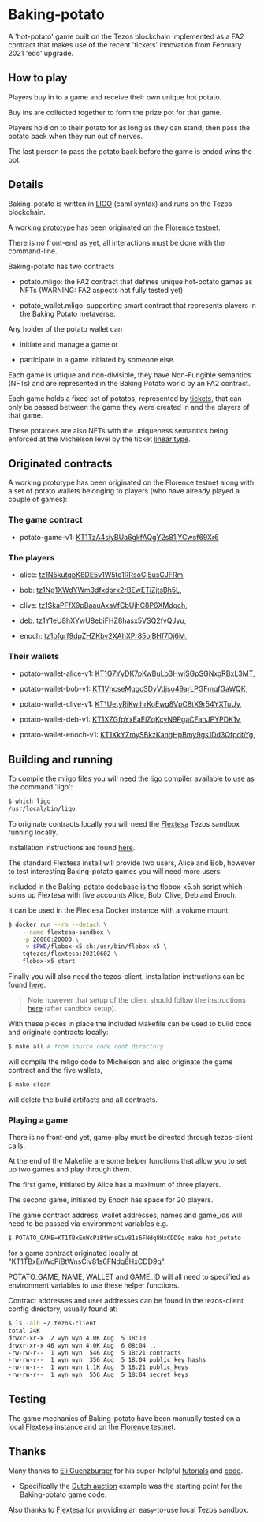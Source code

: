 # Baking-potato

A 'hot-potato' game built on the Tezos blockchain implemented as a FA2 contract that makes use of the recent 'tickets' innovation from February 2021 'edo' upgrade.

## How to play

Players buy in to a game and receive their own unique hot potato.

Buy ins are collected together to form the prize pot for that game.

Players hold on to their potato for as long as they can stand, then pass the potato back when they run out of nerves.

The last person to pass the potato back before the game is ended wins the pot.

## Details

Baking-potato is written in [LIGO](https://ligolang.org/docs/intro/introduction) (caml syntax) and runs on the Tezos blockchain.

A working [prototype](https://florencenet.tzkt.io/KT1TzA4siyBUa6gkfAQgY2s81jYCwsf69Xr6/operations/) has been originated on the [Florence testnet](https://florencenet.tzkt.io/).

There is no front-end as yet, all interactions must be done with the command-line.

Baking-potato has two contracts

- potato.mligo: the FA2 contract that defines unique hot-potato games as NFTs (WARNING: FA2 aspects not fully tested yet)

- potato_wallet.mligo: supporting smart contract that represents players in the Baking Potato metaverse.

Any holder of the potato wallet can

- initiate and manage a game or

- participate in a game initiated by someone else.

Each game is unique and non-divisible, they have Non-Fungible semantics (NFTs) and are represented in the Baking Potato world by an FA2 contract.

Each game holds a fixed set of potatos, represented by [tickets](https://tezos.gitlab.io/protocols/008_edo.html#tickets), that can only be passed between the game they were created in and the players of that game.

These potatoes are also NFTs with the uniqueness semantics being enforced at the Michelson level by the ticket [linear type](https://tezos.gitlab.io/active/michelson.html#michelsontickets).

## Originated contracts

A working prototype has been originated on the Florence testnet along with a set of potato wallets belonging to players (who have already played a couple of games):

### The game contract

- potato-game-v1: [KT1TzA4siyBUa6gkfAQgY2s81jYCwsf69Xr6](https://florencenet.tzkt.io/KT1TzA4siyBUa6gkfAQgY2s81jYCwsf69Xr6/operations/)

### The players

- alice: [tz1N5kutqpK8DE5v1W5to1RRsoCj5usCJFRm](https://florencenet.tzkt.io/tz1N5kutqpK8DE5v1W5to1RRsoCj5usCJFRm/operations/),

- bob: [tz1Ng1XWdYWm3dfxdprx2rBEwETiZjtsBh5L](https://florencenet.tzkt.io/tz1Ng1XWdYWm3dfxdprx2rBEwETiZjtsBh5L/operations/),

- clive: [tz1SkaPFfX9pBaauAxaVfCbUjhC8P6XMdgch](https://florencenet.tzkt.io/tz1SkaPFfX9pBaauAxaVfCbUjhC8P6XMdgch/operations/),

- deb: [tz1Y1eU8hXYwU8ebiFHZ8hasx5VSQ2fvQJyu](https://florencenet.tzkt.io/tz1Y1eU8hXYwU8ebiFHZ8hasx5VSQ2fvQJyu/operations/),

- enoch: [tz1bfgrf9dpZHZKbv2XAhXPr85ojBHf7Dj6M](https://florencenet.tzkt.io/tz1bfgrf9dpZHZKbv2XAhXPr85ojBHf7Dj6M/operations/),

### Their wallets

- potato-wallet-alice-v1: [KT1G7YyDK7pKwBuLo3HwiSGpSGNxgRBxL3MT](https://florencenet.tzkt.io/KT1G7YyDK7pKwBuLo3HwiSGpSGNxgRBxL3MT/operations/),

- potato-wallet-bob-v1: [KT1VncseMqgcSDyVdjso49arLPGFmqfGaWQK](https://florencenet.tzkt.io/KT1VncseMqgcSDyVdjso49arLPGFmqfGaWQK/operations/),

- potato-wallet-clive-v1: [KT1UetyRiKwihrKoEwg8VpC8tX9r54YXTuUy](https://florencenet.tzkt.io/KT1UetyRiKwihrKoEwg8VpC8tX9r54YXTuUy/operations/),

- potato-wallet-deb-v1: [KT1XZGfpYxEaEiZqKcyN9PgaCFahJPYPDK1v](https://florencenet.tzkt.io/KT1XZGfpYxEaEiZqKcyN9PgaCFahJPYPDK1v/operations/),

- potato-wallet-enoch-v1: [KT1XkYZmySBkzKangHpBmy9gs1Dd3QfpdbYg](https://florencenet.tzkt.io/KT1XkYZmySBkzKangHpBmy9gs1Dd3QfpdbYg/operations/),

## Building and running

To compile the mligo files you will need the [ligo compiler](https://ligolang.org/docs/intro/installation) available to use as the command 'ligo':

```sh
$ which ligo
/usr/local/bin/ligo
```

To originate contracts locally you will need the [Flextesa](https://gitlab.com/tezos/flextesa) Tezos sandbox running locally.

Installation instructions are found [here](https://assets.tqtezos.com/docs/setup/2-sandbox/).

The standard Flextesa install will provide two users, Alice and Bob, however to test interesting Baking-potato games you will need more users.

Included in the Baking-potato codebase is the flobox-x5.sh script which spins up Flextesa with five accounts Alice, Bob, Clive, Deb and Enoch.

It can be used in the Flextesa Docker instance with a volume mount:

```sh
$ docker run --rm --detach \
    --name flextesa-sandbox \
    -p 20000:20000 \
    -v $PWD/flobox-x5.sh:/usr/bin/flobox-x5 \
    tqtezos/flextesa:20210602 \
    flobox-x5 start

```

Finally you will also need the tezos-client, installation instructions can be found [here](https://assets.tqtezos.com/docs/setup/1-tezos-client/).

> Note however that setup of the client should follow the instructions [here](https://assets.tqtezos.com/docs/setup/2-sandbox/) (after sandbox setup).

With these pieces in place the included Makefile can be used to build code and originate contracts locally:

```sh
$ make all # from source code root directory
```

will compile the mligo code to Michelson and also originate the game contract and the five wallets,

```sh
$ make clean
```

will delete the build artifacts and all contracts.

### Playing a game

There is no front-end yet, game-play must be directed through tezos-client calls.

At the end of the Makefile are some helper functions that allow you to set up two games and play through them.

The first game, initiated by Alice has a maximum of three players.

The second game, initiated by Enoch has space for 20 players.

The game contract address, wallet addresses, names and game_ids will need to be passed via environment variables e.g.

```sh
$ POTATO_GAME=KT1TBxEnWcPiBtWnsCiv81s6FNdq8HxCDD9q make hot_potato
```

for a game contract originated locally at "KT1TBxEnWcPiBtWnsCiv81s6FNdq8HxCDD9q".

POTATO_GAME, NAME, WALLET and GAME_ID will all need to specified as environment variables to use these helper functions.

Contract addresses and user addresses can be found in the tezos-client config directory, usually found at:

```sh
$ ls -alh ~/.tezos-client
total 24K
drwxr-xr-x  2 wyn wyn 4.0K Aug  5 18:10 .
drwxr-xr-x 46 wyn wyn 4.0K Aug  6 08:04 ..
-rw-rw-r--  1 wyn wyn  546 Aug  5 18:21 contracts
-rw-rw-r--  1 wyn wyn  356 Aug  5 18:04 public_key_hashs
-rw-rw-r--  1 wyn wyn 1.1K Aug  5 18:21 public_keys
-rw-rw-r--  1 wyn wyn  556 Aug  5 18:04 secret_keys

```

## Testing

The game mechanics of Baking-potato have been manually tested on a local [Flextesa](https://gitlab.com/tezos/flextesa) instance and on the [Florence testnet](https://florencenet.tzkt.io/).

## Thanks

Many thanks to [Eli Guenzburger](https://medium.com/@eliguenzburger) for his super-helpful [tutorials](https://medium.com/tqtezos/tickets-on-tezos-part-1-a7cad8cc71cd) and [code](https://github.com/tqtezos/ticket-tutorials).

- Specifically the [Dutch auction](https://assets.tqtezos.com/docs/experimental/ticket-auction/) example was the starting point for the Baking-potato game code.

Also thanks to [Flextesa](https://gitlab.com/tezos/flextesa) for providing an easy-to-use local Tezos sandbox.
